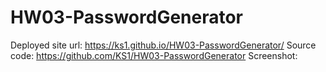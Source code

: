 # HW03-PasswordGenerator
Deployed site url: https://ks1.github.io/HW03-PasswordGenerator/ 
Source code: https://github.com/KS1/HW03-PasswordGenerator
Screenshot: 
